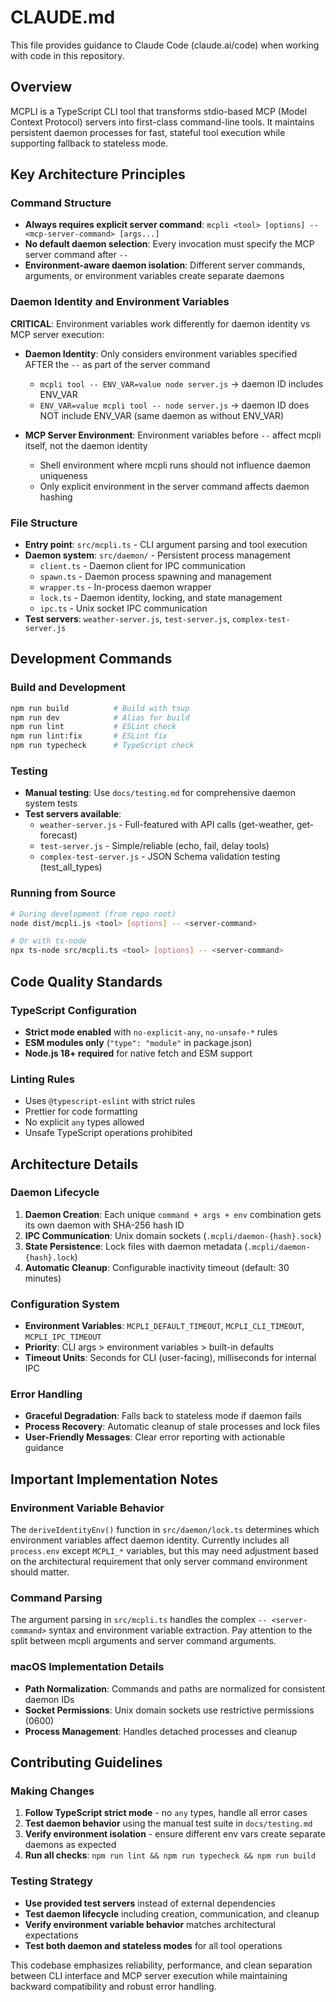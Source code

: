 # CLAUDE.md

This file provides guidance to Claude Code (claude.ai/code) when working with code in this repository.

## Overview

MCPLI is a TypeScript CLI tool that transforms stdio-based MCP (Model Context Protocol) servers into first-class command-line tools. It maintains persistent daemon processes for fast, stateful tool execution while supporting fallback to stateless mode.

## Key Architecture Principles

### Command Structure
- **Always requires explicit server command**: `mcpli <tool> [options] -- <mcp-server-command> [args...]`
- **No default daemon selection**: Every invocation must specify the MCP server command after `--`
- **Environment-aware daemon isolation**: Different server commands, arguments, or environment variables create separate daemons

### Daemon Identity and Environment Variables
**CRITICAL**: Environment variables work differently for daemon identity vs MCP server execution:

- **Daemon Identity**: Only considers environment variables specified AFTER the `--` as part of the server command
  - `mcpli tool -- ENV_VAR=value node server.js` → daemon ID includes ENV_VAR
  - `ENV_VAR=value mcpli tool -- node server.js` → daemon ID does NOT include ENV_VAR (same daemon as without ENV_VAR)

- **MCP Server Environment**: Environment variables before `--` affect mcpli itself, not the daemon identity
  - Shell environment where mcpli runs should not influence daemon uniqueness
  - Only explicit environment in the server command affects daemon hashing

### File Structure
- **Entry point**: `src/mcpli.ts` - CLI argument parsing and tool execution
- **Daemon system**: `src/daemon/` - Persistent process management
  - `client.ts` - Daemon client for IPC communication
  - `spawn.ts` - Daemon process spawning and management
  - `wrapper.ts` - In-process daemon wrapper
  - `lock.ts` - Daemon identity, locking, and state management
  - `ipc.ts` - Unix socket IPC communication
- **Test servers**: `weather-server.js`, `test-server.js`, `complex-test-server.js`

## Development Commands

### Build and Development
```bash
npm run build          # Build with tsup
npm run dev            # Alias for build
npm run lint           # ESLint check
npm run lint:fix       # ESLint fix
npm run typecheck      # TypeScript check
```

### Testing
- **Manual testing**: Use `docs/testing.md` for comprehensive daemon system tests
- **Test servers available**:
  - `weather-server.js` - Full-featured with API calls (get-weather, get-forecast)
  - `test-server.js` - Simple/reliable (echo, fail, delay tools)
  - `complex-test-server.js` - JSON Schema validation testing (test_all_types)

### Running from Source
```bash
# During development (from repo root)
node dist/mcpli.js <tool> [options] -- <server-command>

# Or with ts-node
npx ts-node src/mcpli.ts <tool> [options] -- <server-command>
```

## Code Quality Standards

### TypeScript Configuration
- **Strict mode enabled** with `no-explicit-any`, `no-unsafe-*` rules
- **ESM modules only** (`"type": "module"` in package.json)
- **Node.js 18+ required** for native fetch and ESM support

### Linting Rules
- Uses `@typescript-eslint` with strict rules
- Prettier for code formatting
- No explicit `any` types allowed
- Unsafe TypeScript operations prohibited

## Architecture Details

### Daemon Lifecycle
1. **Daemon Creation**: Each unique `command + args + env` combination gets its own daemon with SHA-256 hash ID
2. **IPC Communication**: Unix domain sockets (`.mcpli/daemon-{hash}.sock`)
3. **State Persistence**: Lock files with daemon metadata (`.mcpli/daemon-{hash}.lock`)
4. **Automatic Cleanup**: Configurable inactivity timeout (default: 30 minutes)

### Configuration System
- **Environment Variables**: `MCPLI_DEFAULT_TIMEOUT`, `MCPLI_CLI_TIMEOUT`, `MCPLI_IPC_TIMEOUT`
- **Priority**: CLI args > environment variables > built-in defaults
- **Timeout Units**: Seconds for CLI (user-facing), milliseconds for internal IPC

### Error Handling
- **Graceful Degradation**: Falls back to stateless mode if daemon fails
- **Process Recovery**: Automatic cleanup of stale processes and lock files
- **User-Friendly Messages**: Clear error reporting with actionable guidance

## Important Implementation Notes

### Environment Variable Behavior
The `deriveIdentityEnv()` function in `src/daemon/lock.ts` determines which environment variables affect daemon identity. Currently includes all `process.env` except `MCPLI_*` variables, but this may need adjustment based on the architectural requirement that only server command environment should matter.

### Command Parsing
The argument parsing in `src/mcpli.ts` handles the complex `-- <server-command>` syntax and environment variable extraction. Pay attention to the split between mcpli arguments and server command arguments.

### macOS Implementation Details
- **Path Normalization**: Commands and paths are normalized for consistent daemon IDs
- **Socket Permissions**: Unix domain sockets use restrictive permissions (0600)
- **Process Management**: Handles detached processes and cleanup

## Contributing Guidelines

### Making Changes
1. **Follow TypeScript strict mode** - no `any` types, handle all error cases
2. **Test daemon behavior** using the manual test suite in `docs/testing.md`
3. **Verify environment isolation** - ensure different env vars create separate daemons as expected
4. **Run all checks**: `npm run lint && npm run typecheck && npm run build`

### Testing Strategy
- **Use provided test servers** instead of external dependencies
- **Test daemon lifecycle** including creation, communication, and cleanup
- **Verify environment variable behavior** matches architectural expectations
- **Test both daemon and stateless modes** for all tool operations

This codebase emphasizes reliability, performance, and clean separation between CLI interface and MCP server execution while maintaining backward compatibility and robust error handling.